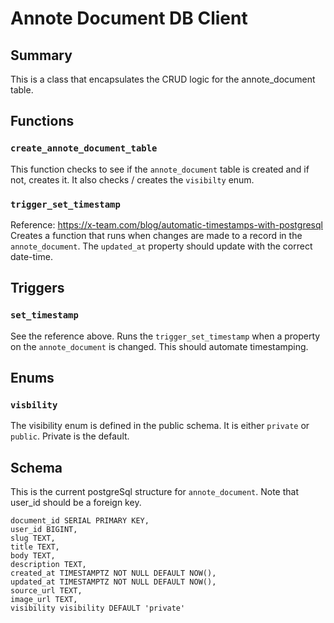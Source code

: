# Annote Document DB Client

## Summary

This is a class that encapsulates the CRUD logic for the annote_document table.

## Functions

### `create_annote_document_table`

This function checks to see if the `annote_document` table is created and if not, creates it. It also checks / creates the `visibilty` enum.

### `trigger_set_timestamp`

Reference: https://x-team.com/blog/automatic-timestamps-with-postgresql
Creates a function that runs when changes are made to a record in the `annote_document`. The `updated_at` property should update with the correct date-time.

## Triggers

### `set_timestamp`

See the reference above.
Runs the `trigger_set_timestamp` when a property on the `annote_document` is changed. This should automate timestamping.

## Enums

### `visbility`

The visibility enum is defined in the public schema. It is either `private` or `public`. Private is the default.

## Schema

This is the current postgreSql structure for `annote_document`. Note that user_id should be a foreign key.

```
document_id	SERIAL PRIMARY KEY,
user_id BIGINT,
slug TEXT,
title TEXT,
body TEXT,
description TEXT,
created_at TIMESTAMPTZ NOT NULL DEFAULT NOW(),
updated_at TIMESTAMPTZ NOT NULL DEFAULT NOW(),
source_url TEXT,
image_url TEXT,
visibility visibility DEFAULT 'private'
```
